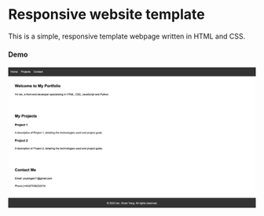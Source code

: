 # Responsive website template
This is a simple, responsive template webpage written in HTML and CSS.
#### Demo
![Alt text](Demo.png)
